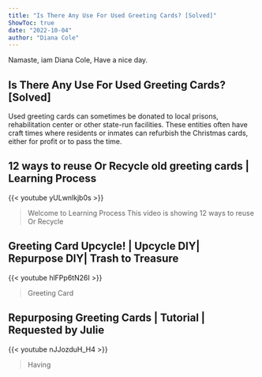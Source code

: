 ```yaml
---
title: "Is There Any Use For Used Greeting Cards? [Solved]"
ShowToc: true 
date: "2022-10-04"
author: "Diana Cole" 
---
```


Namaste, iam Diana Cole, Have a nice day.
## Is There Any Use For Used Greeting Cards? [Solved]
Used greeting cards can sometimes be donated to local prisons, rehabilitation center or other state-run facilities. These entities often have craft times where residents or inmates can refurbish the Christmas cards, either for profit or to pass the time.

## 12 ways to reuse Or Recycle old greeting cards | Learning Process
{{< youtube yULwnlkjb0s >}}
>Welcome to Learning Process This video is showing 12 ways to reuse Or Recycle 

## Greeting Card Upcycle! | Upcycle DIY| Repurpose DIY| Trash to Treasure
{{< youtube hlFPp6tN26I >}}
>Greeting Card

## Repurposing Greeting Cards | Tutorial | Requested by Julie
{{< youtube nJJozduH_H4 >}}
>Having 

